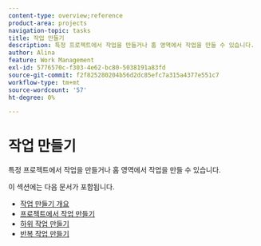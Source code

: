 ```yaml
---
content-type: overview;reference
product-area: projects
navigation-topic: tasks
title: 작업 만들기
description: 특정 프로젝트에서 작업을 만들거나 홈 영역에서 작업을 만들 수 있습니다.
author: Alina
feature: Work Management
exl-id: 5776570c-f303-4e62-bc80-5038191a83fd
source-git-commit: f2f825280204b56d2dc85efc7a315a4377e551c7
workflow-type: tm+mt
source-wordcount: '57'
ht-degree: 0%

---
```


# 작업 만들기

특정 프로젝트에서 작업을 만들거나 홈 영역에서 작업을 만들 수 있습니다.

이 섹션에는 다음 문서가 포함됩니다.

* [작업 만들기 개요](../../../manage-work/tasks/create-tasks/create-tasks-overview.md)
* [프로젝트에서 작업 만들기](../../../manage-work/tasks/create-tasks/create-tasks-in-project.md)
* [하위 작업 만들기](../../../manage-work/tasks/create-tasks/create-subtasks.md)
* [반복 작업 만들기](../../../manage-work/tasks/create-tasks/create-recurring-tasks.md)
